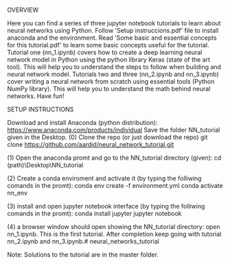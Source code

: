 OVERVIEW

Here you can find a series of three jupyter notebook tutorials to learn about neural networks using Python. 
Follow 'Setup instruccions.pdf' file to install anaconda and the environment. Read 'Some basic and essential concepts for this tutorial.pdf' to learn some basic concepts useful for the tutorial. 
Tutorial one (nn_1.ipynb) covers how to create a deep learning neural network model in Python using the python library Keras (state of the art tool). This will help you to understand the steps to follow when building and neural network model.
Tutorials two and three (nn_2.ipynb and nn_3.ipynb) cover writing a neural network from scratch using essential tools (Python NumPy library). This will help you to understand the math behind neural networks. 
Have fun!

SETUP INSTRUCTIONS

Download and install Anaconda (python distribution): https://www.anaconda.com/products/individual
Save the folder NN_tutorial given in the Desktop. 
(0) Clone the repo (or just download the repo)
git clone https://github.com/aardid/neural_network_tutorial.git

(1) Open the anaconda promt and go to the NN_tutorial directory (given):
cd (path)\Desktop\NN_tutorial 

(2) Create a conda enviroment and activate it (by typing the folliwing comands in the promt):
conda env create -f environment.yml
conda activate nn_env

(3) install and open jupyter notebook interface (by typing the folliwing comands in the promt):
conda install jupyter 
jupyter notebook 

(4) a browser window should open showing the NN_tutorial directory: open nn_1.ipynb. This is the first tutorial. After completion keep going with tutorial nn_2.ipynb and nn_3.ipynb.# neural_networks_tutorial

Note: Solutions to the tutorial are in the master folder. 

